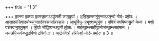 +++
title = "1 3"

+++
का॒न्ता का॒म्या का॒मजा॒ताऽऽयु॑ष्मती काम॒दुघा᳚ । अ॒भि॒शा॒स्तानु॑म॒न्ताऽऽन॒न्दो मोद॑ᳶ प्रमो॒दः । आ॒सा॒दय॑न्निषा॒दय᳚न्थ्स॒ꣳ॒साद॑न॒स्सꣳस॑न्नस्स॒न्नः । आ॒भूर्वि॒भूᳶ प्र॒भूश्श॒म्भूर्भुवः॑ । प॒वित्रं॑ पवयि॒ष्यन्पू॒तो मेध्यः॑ ।  यशो॒ यश॑स्वाना॒युर॒मृतः॑ । जी॒वो जी॑वि॒ष्यन्थ्स्व॒र्गो लो॒कः । सह॑स्वा॒न्थ्सही॑या॒नोज॑स्वा॒न्थ्सह॑मानः ।  जय॑न्नभि॒जय᳚न्थ्सु॒द्रवि॑णो द्रविणो॒दाः । आ॒र्द्रप॑वित्रो॒ हरि॑केशो॒ मोद॑ᳶ प्रमो॒दः ॥ 3 ॥


